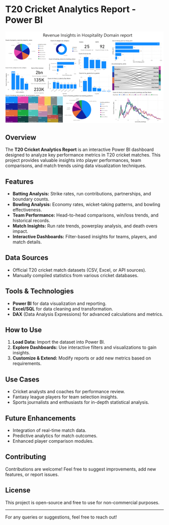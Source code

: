 # T20 Cricket Analytics Report - Power BI

![Alt Text](https://github.com/mohankumar-data-analyst/PowerBI-Reports/blob/main/Revenue%20Insights%20in%20Hospitality%20Domain%20Report/Screenshot%202025-01-30%20005653.png)

## Overview
The **T20 Cricket Analytics Report** is an interactive Power BI dashboard designed to analyze key performance metrics in T20 cricket matches. This project provides valuable insights into player performances, team comparisons, and match trends using data visualization techniques.

## Features
- **Batting Analysis:** Strike rates, run contributions, partnerships, and boundary counts.
- **Bowling Analysis:** Economy rates, wicket-taking patterns, and bowling effectiveness.
- **Team Performance:** Head-to-head comparisons, win/loss trends, and historical records.
- **Match Insights:** Run rate trends, powerplay analysis, and death overs impact.
- **Interactive Dashboards:** Filter-based insights for teams, players, and match details.

## Data Sources
- Official T20 cricket match datasets (CSV, Excel, or API sources).
- Manually compiled statistics from various cricket databases.

## Tools & Technologies
- **Power BI** for data visualization and reporting.
- **Excel/SQL** for data cleaning and transformation.
- **DAX** (Data Analysis Expressions) for advanced calculations and metrics.

## How to Use
1. **Load Data:** Import the dataset into Power BI.
2. **Explore Dashboards:** Use interactive filters and visualizations to gain insights.
3. **Customize & Extend:** Modify reports or add new metrics based on requirements.

## Use Cases
- Cricket analysts and coaches for performance review.
- Fantasy league players for team selection insights.
- Sports journalists and enthusiasts for in-depth statistical analysis.

## Future Enhancements
- Integration of real-time match data.
- Predictive analytics for match outcomes.
- Enhanced player comparison modules.

## Contributing
Contributions are welcome! Feel free to suggest improvements, add new features, or report issues.

## License
This project is open-source and free to use for non-commercial purposes.

---
For any queries or suggestions, feel free to reach out!
